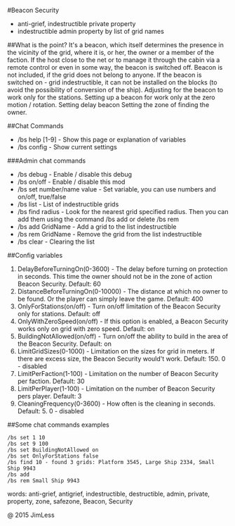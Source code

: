 #Beacon Security
- anti-grief, indestructible private property
- indestructible admin property by list of grid names

##What is the point?
It's a beacon, which itself determines the presence in the vicinity of the grid, where it is, or her, the owner or a member of the faction.
If the host close to the net or to manage it through the cabin via a remote control or even in some way, the beacon is switched off.
Beacon is not included, if the grid does not belong to anyone.
If the beacon is switched on - grid indestructible, it can not be installed on the blocks (to avoid the possibility of conversion of the ship).
Adjusting for the beacon to work only for the stations.
Setting up a beacon for work only at the zero motion / rotation.
Setting delay beacon
Setting the zone of finding the owner.

##Chat Commands
- /bs help [1-9] - Show this page or explanation of variables
- /bs config  - Show current settings

###Admin chat commands
- /bs debug - Enable / disable this debug
- /bs on/off - Enable / disable this mod
- /bs set number/name value - Set variable, you can use numbers and on/off, true/false
- /bs list - List of indestructible grids
- /bs find radius - Look for the nearest grid specified radius. Then you can add them using the command /bs add or delete /bs rem
- /bs add GridName - Add a grid to the list indestructible
- /bs rem GridName - Remove the grid from the list indestructible
- /bs clear - Clearing the list

##Config variables
1. DelayBeforeTurningOn(0-3600) - The delay before turning on protection in seconds. This time the owner should not be in the zone of action Beacon Security. Default: 60
2. DistanceBeforeTurningOn(0-10000) - The distance at which no owner to be found. Or the player can simply leave the game. Default: 400
3. OnlyForStations(on/off) - Turn on/off limitation of the Beacon Security only for stations. Default: off
4. OnlyWithZeroSpeed(on/off) -  If this option is enabled, a Beacon Security works only on grid with zero speed. Default: on
5. BuildingNotAllowed(on/off) - Turn on/off the ability to build in the area of the Beacon Security. Default: on
6. LimitGridSizes(0-1000) - Limitation on the sizes for grid in meters. If there are excess size, the Beacon Security would't work. Default: 150. 0 - disabled
7. LimitPerFaction(1-100) - Limitation on the number of Beacon Security per faction. Default: 30
8. LimitPerPlayer(1-100) - Limitation on the number of Beacon Security pers player. Default: 3
9. CleaningFrequency(0-3600) - How often is the cleaning in seconds. Default: 5. 0 - disabled

##Some chat commands examples
```
/bs set 1 10
/bs set 9 100
/bs set BuildingNotAllowed on
/bs set OnlyForStations false
/bs find 10 - found 3 grids: Platform 3545, Large Ship 2334, Small Ship 9943
/bs add
/bs rem Small Ship 9943
```


words: anti-grief, antigrief, indestructible, destructible, admin, private, property, zone, safezone, Beacon, Security

@ 2015 JimLess